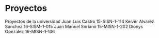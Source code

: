 # Proyectos
Proyectos de la universidad
Juan Luis Castro 15-SISN-1-114
Keiver Alvarez Sanchez 16-SISM-1-015
Juan Manuel Soriano 15-MISN-1-202
Dionys Gonzalez 16-MISN-1-106
